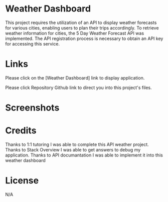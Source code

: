 # Weather Dashboard

This project requires the utilization of an API to display weather forecasts for various cities, enabling users to plan their trips accordingly. To retrieve weather information for cities, the 5 Day Weather Forecast API was implemented. The API registration process is necessary to obtain an API key for accessing this service. 

# Links
Please click on the [Weather Dashboard] link to display application.

Please click Repository Github link to direct you into this project's files.

# Screenshots 


# Credits
Thanks to 1:1 tutoring I was able to complete this API weather project.
Thanks to Stack Overview I was able to get answers to debug my application.
Thanks to API documantation I was able to implement it into this weather dashboard

# License

N/A

